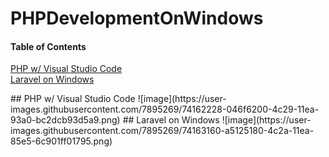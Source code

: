 # PHPDevelopmentOnWindows

#### Table of Contents  
[PHP w/ Visual Studio Code](#VisualStudioCode)  
[Laravel on Windows](#Laravel)  

<a name="VisualStudioCode"/>
## PHP w/ Visual Studio Code
![image](https://user-images.githubusercontent.com/7895269/74162228-046f6200-4c29-11ea-93a0-bc2dcb93d5a9.png)

<a name="Laravel"/>
## Laravel on Windows
![image](https://user-images.githubusercontent.com/7895269/74163160-a5125180-4c2a-11ea-85e5-6c901ff01795.png)
